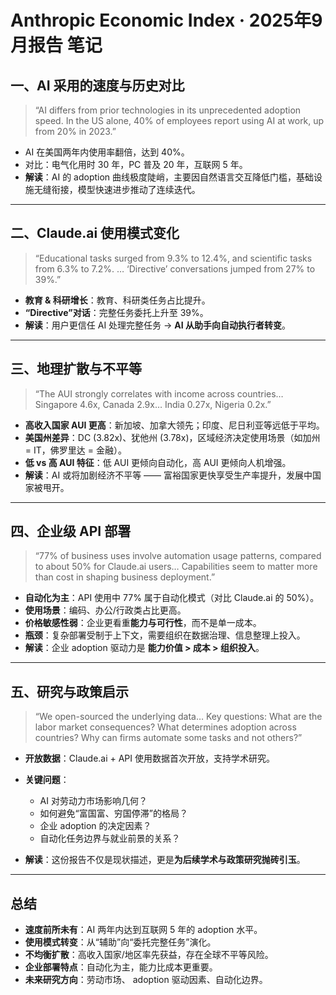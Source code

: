 

# Anthropic Economic Index · 2025年9月报告 笔记

## 一、AI 采用的速度与历史对比

> “AI differs from prior technologies in its unprecedented adoption speed. In the US alone, 40% of employees report using AI at work, up from 20% in 2023.”

* AI 在美国两年内使用率翻倍，达到 40%。
* 对比：电气化用时 30 年，PC 普及 20 年，互联网 5 年。
* **解读**：AI 的 adoption 曲线极度陡峭，主要因自然语言交互降低门槛，基础设施无缝衔接，模型快速进步推动了连续迭代。

---

## 二、Claude.ai 使用模式变化

> “Educational tasks surged from 9.3% to 12.4%, and scientific tasks from 6.3% to 7.2%. … ‘Directive’ conversations jumped from 27% to 39%.”

* **教育 & 科研增长**：教育、科研类任务占比提升。
* **“Directive”对话**：完整任务委托上升至 39%。
* **解读**：用户更信任 AI 处理完整任务 → **AI 从助手向自动执行者转变**。

---

## 三、地理扩散与不平等

> “The AUI strongly correlates with income across countries… Singapore 4.6x, Canada 2.9x… India 0.27x, Nigeria 0.2x.”

* **高收入国家 AUI 更高**：新加坡、加拿大领先；印度、尼日利亚等远低于平均。
* **美国州差异**：DC (3.82x)、犹他州 (3.78x)，区域经济决定使用场景（如加州 = IT，佛罗里达 = 金融）。
* **低 vs 高 AUI 特征**：低 AUI 更倾向自动化，高 AUI 更倾向人机增强。
* **解读**：AI 或将加剧经济不平等 —— 富裕国家更快享受生产率提升，发展中国家被甩开。

---

## 四、企业级 API 部署

> “77% of business uses involve automation usage patterns, compared to about 50% for Claude.ai users… Capabilities seem to matter more than cost in shaping business deployment.”

* **自动化为主**：API 使用中 77% 属于自动化模式（对比 Claude.ai 的 50%）。
* **使用场景**：编码、办公/行政类占比更高。
* **价格敏感性弱**：企业更看重**能力与可行性**，而不是单一成本。
* **瓶颈**：复杂部署受制于上下文，需要组织在数据治理、信息整理上投入。
* **解读**：企业 adoption 驱动力是 **能力价值 > 成本 > 组织投入**。

---

## 五、研究与政策启示

> “We open-sourced the underlying data… Key questions: What are the labor market consequences? What determines adoption across countries? Why can firms automate some tasks and not others?”

* **开放数据**：Claude.ai + API 使用数据首次开放，支持学术研究。
* **关键问题**：

  * AI 对劳动力市场影响几何？
  * 如何避免“富国富、穷国停滞”的格局？
  * 企业 adoption 的决定因素？
  * 自动化任务边界与就业前景的关系？
* **解读**：这份报告不仅是现状描述，更是**为后续学术与政策研究抛砖引玉**。

---

## 总结

* **速度前所未有**：AI 两年内达到互联网 5 年的 adoption 水平。
* **使用模式转变**：从“辅助”向“委托完整任务”演化。
* **不均衡扩散**：高收入国家/地区率先获益，存在全球不平等风险。
* **企业部署特点**：自动化为主，能力比成本更重要。
* **未来研究方向**：劳动市场、 adoption 驱动因素、自动化边界。

